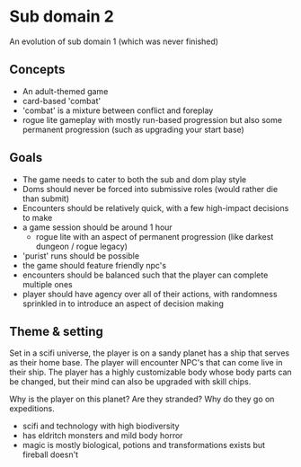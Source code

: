 # Sub domain 2

An evolution of sub domain 1 (which was never finished)

## Concepts

- An adult-themed game
- card-based 'combat'
- 'combat' is a mixture between conflict and foreplay
- rogue lite gameplay with mostly run-based progression but also some permanent progression (such as upgrading your start base)

## Goals

- The game needs to cater to both the sub and dom play style
- Doms should never be forced into submissive roles (would rather die than submit)
- Encounters should be relatively quick, with a few high-impact decisions to make
- a game session should be around 1 hour
  - rogue lite with an aspect of permanent progression (like darkest dungeon / rogue legacy)
- 'purist' runs should be possible
- the game should feature friendly npc's
- encounters should be balanced such that the player can complete multiple ones
- player should have agency over all of their actions, with randomness sprinkled in to introduce an aspect of decision making

## Theme & setting

Set in a scifi universe, the player is on a sandy planet has a ship that serves as their home base. The player will encounter NPC's that can come live in their ship. The player has a highly customizable body whose body parts can be changed, but their mind can also be upgraded with skill chips.

Why is the player on this planet? Are they stranded? Why do they go on expeditions.

- scifi and technology with high biodiversity
- has eldritch monsters and mild body horror
- magic is mostly biological, potions and transformations exists but fireball doesn't
